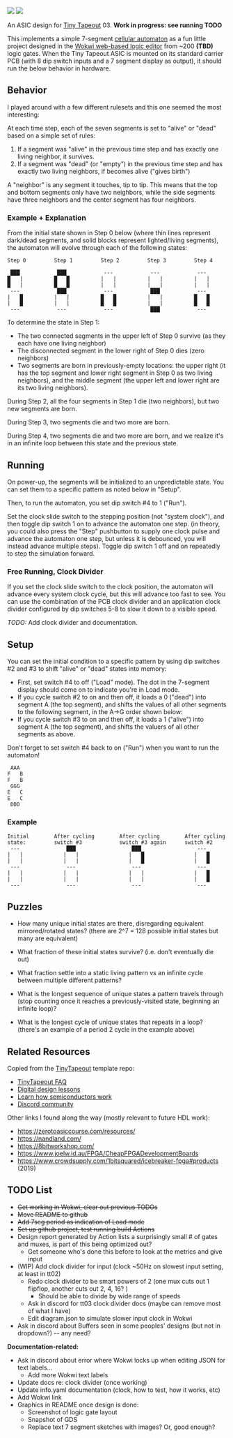 ![](../../workflows/gds/badge.svg) ![](../../workflows/docs/badge.svg)

An ASIC design for [Tiny Tapeout](https://tinytapeout.com) 03. **Work in progress: see running TODO**

This implements a simple 7-segment [cellular automaton](https://en.wikipedia.org/wiki/Cellular_automaton) as a fun little project designed in the [Wokwi web-based logic editor](https://tinytapeout.com/digital_design/wokwi/) from ~200 **(TBD)** logic gates. When the Tiny Tapeout ASIC is mounted on its standard carrier PCB (with 8 dip switch inputs and a 7 segment display as output), it should run the below behavior in hardware.

## Behavior

I played around with a few different rulesets and this one seemed the most interesting:

At each time step, each of the seven segments is set to "alive" or "dead" based on a simple set of rules:
1) If a segment was "alive" in the previous time step and has exactly one living neighbor, it survives.
2) If a segment was "dead" (or "empty") in the previous time step and has exactly two living neighbors, if becomes alive ("gives birth")

A "neighbor" is any segment it touches, tip to tip. This means that the top and bottom segments only have two neighbors, while the side segments have three neighbors and the center segment has four neighbors.

### Example + Explanation

From the initial state shown in Step 0 below (where thin lines represent dark/dead segments, and solid blocks represent lighted/living segments), the automaton will evolve through each of the following states:
```
Step 0         Step 1         Step 2         Step 3         Step 4

 ███            ███            ---            ---            --- 
█   |          █   █          |   |          |   |          |   |          
█   |          █   █          |   |          |   |          |   |   
 ---            ███            ---            ███            --- 
|   █          |   |          █   █          |   |          █   █
|   █          |   |          █   █          |   |          █   █
 ---            ---            ---            ███            ---
```
To determine the state in Step 1:
* The two connected segments in the upper left of Step 0 survive (as they each have one living neighbor)
* The disconnected segment in the lower right of Step 0 dies (zero neighbors)
* Two segments are born in previously-empty locations: the upper right (it has the top segment and lower right segment in Step 0 as two living neighbors), and the middle segment (the upper left and lower right are its two living neighbors).

During Step 2, all the four segments in Step 1 die (two neighbors), but two new segments are born.

During Step 3, two segments die and two more are born.

During Step 4, two segments die and two more are born, and we realize it's in an infinite loop between this state and the previous state.

## Running

On power-up, the segments will be initialized to an unpredictable state.
You can set them to a specific pattern as noted below in "Setup".

Then, to run the automaton, you set dip switch #4 to 1 ("Run").

Set the clock slide switch to the stepping position (not "system clock"), and then toggle dip switch 1 on to advance the automaton one step.
(in theory, you could also press the "Step" pushbutton to supply one clock pulse and advance the automaton one step, but unless it is debounced, you will instead advance multiple steps). Toggle dip switch 1 off and on repeatedly to step the simulation forward.

### Free Running, Clock Divider

If you set the clock slide switch to the clock position, the automaton will advance every system clock cycle, but this will advance too fast to see. You can use the combination of the PCB clock divider and an application clock divider configured by dip switches 5-8 to slow it down to a visible speed.

*TODO:* Add clock divider and documentation.

## Setup

You can set the initial condition to a specific pattern by using dip switches #2 and #3 to shift "alive" or "dead" states into memory:
* First, set switch #4 to off ("Load" mode). The dot in the 7-segment display should come on to indicate you're in Load mode.
* If you cycle switch #2 to on and then off, it loads a 0 ("dead") into segment A (the top segment), and shifts the values of all other segments to the following segment, in the A->G order shown below:
* If you cycle switch #3 to on and then off, it loads a 1 ("alive") into segment A (the top segment), and shifts the valuers of all other segments as above.

Don't forget to set switch #4 back to on ("Run") when you want to run the automaton!

```
 AAA
F   B 
F   B 
 GGG
E   C
E   C
 DDD
```

### Example

```
Initial        After cycling        After cycling        After cycling
state:         switch #3            switch #3 again      switch #2
 ---               ███                  ███                  ---           
|   |             |   |                |   █                |   █           
|   |             |   |                |   █                |   █           
 ---               ---                  ---                  ---                 
|   |             |   |                |   |                |   █                       
|   |             |   |                |   |                |   █                       
 ---               ---                  ---                  ---                 
```

## Puzzles

* How many unique initial states are there, disregarding equivalent mirrored/rotated states? (there are 2^7 = 128 possible initial states but many are equivalent)

* What fraction of these initial states survive? (i.e. don't eventually die out)

* What fraction settle into a static living pattern vs an infinite cycle between multiple different patterns?

* What is the longest sequence of unique states a pattern travels through (stop counting once it reaches a previously-visited state, beginning an infinite loop)?

* What is the longest cycle of unique states that repeats in a loop? (there's an example of a period 2 cycle in the example above)

## Related Resources

Copied from the [TinyTapeout](https://tinytapeout.com) template repo:
* [TinyTapeout FAQ](https://tinytapeout.com/faq/)
* [Digital design lessons](https://tinytapeout.com/digital_design/)
* [Learn how semiconductors work](https://tinytapeout.com/siliwiz/)
* [Discord community](https://discord.gg/rPK2nSjxy8)

Other links I found along the way (mostly relevant to future HDL work):
* https://zerotoasiccourse.com/resources/
* https://nandland.com/
* https://8bitworkshop.com/
* https://www.joelw.id.au/FPGA/CheapFPGADevelopmentBoards
* https://www.crowdsupply.com/1bitsquared/icebreaker-fpga#products (2019)

## TODO List

* ~~Get working in Wokwi, clear out previous TODOs~~
* ~~Move README to github~~
* ~~Add 7seg period as indication of Load mode~~
* ~~Set up github project, test running build Actions~~
* Design report generated by Action lists a surprisingly small # of gates and muxes, is part of this being optimized out?
  * Get someone who's done this before to look at the metrics and give input
* (WIP) Add clock divider for input (clock ~50Hz on slowest input setting, at least in tt02)
  * Redo clock divider to be smart powers of 2 (one mux cuts out 1 flipflop, another cuts out 2, 4, 16? )
    * Should be able to divide by wide range of speeds
  * Ask in discord for tt03 clock divider docs (maybe can remove most of what I have)
  * Edit diagram.json to simulate slower input clock in Wokwi
* Ask in discord about Buffers seen in some peoples' designs (but not in dropdown?) -- any need?

**Documentation-related:**
* Ask in discord about error where Wokwi locks up when editing JSON for text labels...
  * Add more Wokwi text labels
* Update docs re: clock divider (once working)
* Update info.yaml documentation (clock, how to test, how it works, etc)
* Add Wokwi link
* Graphics in README once design is done:
  * Screenshot of logic gate layout
  * Snapshot of GDS
  * Replace text 7 segment sketches with images? Or, good enough?


